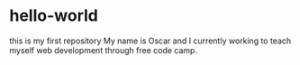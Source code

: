 # hello-world
this is my first repository
My name is Oscar and I currently working to teach myself web development through free code camp.
